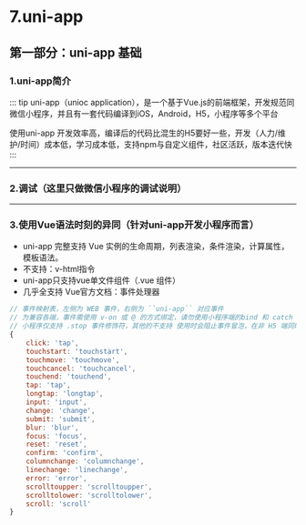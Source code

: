 # 7.uni-app

## 第一部分：uni-app 基础

### 1.uni-app简介

::: tip
uni-app（unioc application），是一个基于Vue.js的前端框架，开发规范同微信小程序，并且有一套代码编译到iOS，Android，H5，小程序等多个平台

使用uni-app 开发效率高，编译后的代码比混生的H5要好一些，开发（人力/维护/时间）成本低，学习成本低，支持npm与自定义组件，社区活跃，版本迭代快
:::

---

### 2.调试（这里只做微信小程序的调试说明）

---

### 3.使用Vue语法时刻的异同（针对uni-app开发小程序而言）

- uni-app 完整支持 Vue 实例的生命周期，列表渲染，条件渲染，计算属性，模板语法。
- 不支持：v-html指令
- uni-app只支持vue单文件组件（.vue 组件）
- 几乎全支持 Vue官方文档：事件处理器

```js
// 事件映射表，左侧为 WEB 事件，右侧为 ``uni-app`` 对应事件
// 为兼容各端，事件需使用 v-on 或 @ 的方式绑定，请勿使用小程序端的bind 和 catch 进行事件绑定。
// 小程序仅支持 .stop 事件修饰符，其他的不支持 使用时会阻止事件冒泡，在非 H5 端同时也会阻止事件的默认行为
{
    click: 'tap',
    touchstart: 'touchstart',
    touchmove: 'touchmove',
    touchcancel: 'touchcancel',
    touchend: 'touchend',
    tap: 'tap',
    longtap: 'longtap',
    input: 'input',
    change: 'change',
    submit: 'submit',
    blur: 'blur',
    focus: 'focus',
    reset: 'reset',
    confirm: 'confirm',
    columnchange: 'columnchange',
    linechange: 'linechange',
    error: 'error',
    scrolltoupper: 'scrolltoupper',
    scrolltolower: 'scrolltolower',
    scroll: 'scroll'
}
```



